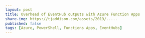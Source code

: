 ```yaml
---
layout: post
title: Overhead of EventHub outputs with Azure Function Apps
share-img: https://tjaddison.com/assets/2019/.....
published: false
tags: [Azure, PowerShell, Functions Apps, EventHubs]
---
```


<!--more-->
